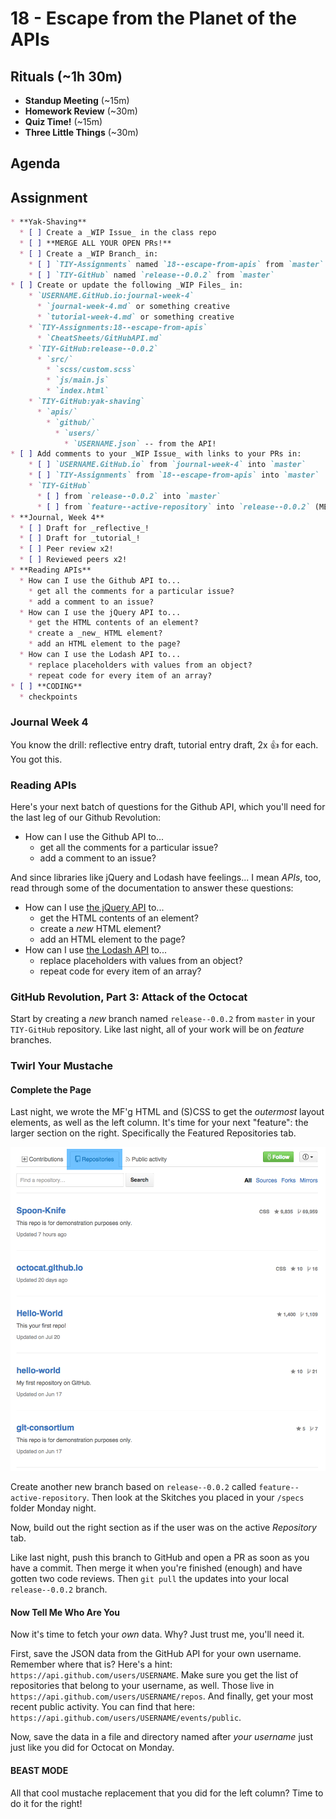 # 18 - Escape from the Planet of the APIs

## Rituals (~1h 30m)

* **Standup Meeting** (~15m)
* **Homework Review** (~30m)
* **Quiz Time!** (~15m)
* **Three Little Things** (~30m)

## Agenda

## Assignment

```markdown
* **Yak-Shaving**
  * [ ] Create a _WIP Issue_ in the class repo
  * [ ] **MERGE ALL YOUR OPEN PRs!**
  * [ ] Create a _WIP Branch_ in:
    * [ ] `TIY-Assignments` named `18--escape-from-apis` from `master`
    * [ ] `TIY-GitHub` named `release--0.0.2` from `master`
* [ ] Create or update the following _WIP Files_ in:
    * `USERNAME.GitHub.io:journal-week-4`
      * `journal-week-4.md` or something creative
      * `tutorial-week-4.md` or something creative
    * `TIY-Assignments:18--escape-from-apis`
      * `CheatSheets/GitHubAPI.md`
    * `TIY-GitHub:release--0.0.2`
      * `src/`
        * `scss/custom.scss`
        * `js/main.js`
        * `index.html`
    * `TIY-GitHub:yak-shaving`
      * `apis/`
        * `github/`
          * `users/`
            * `USERNAME.json` -- from the API!
* [ ] Add comments to your _WIP Issue_ with links to your PRs in:
    * [ ] `USERNAME.GitHub.io` from `journal-week-4` into `master`
    * [ ] `TIY-Assignments` from `18--escape-from-apis` into `master`
    * `TIY-GitHub`
      * [ ] from `release--0.0.2` into `master`
      * [ ] from `feature--active-repository` into `release--0.0.2` (MERGED)
* **Journal, Week 4**
  * [ ] Draft for _reflective_!
  * [ ] Draft for _tutorial_!
  * [ ] Peer review x2!
  * [ ] Reviewed peers x2!
* **Reading APIs**
  * How can I use the Github API to...
    * get all the comments for a particular issue?
    * add a comment to an issue?
  * How can I use the jQuery API to...
    * get the HTML contents of an element?
    * create a _new_ HTML element?
    * add an HTML element to the page?
  * How can I use the Lodash API to...
    * replace placeholders with values from an object?
    * repeat code for every item of an array?
* [ ] **CODING**
  * checkpoints
```

### Journal Week 4

You know the drill: reflective entry draft, tutorial entry draft, 2x :+1: for each. You got this.

### Reading APIs

Here's your next batch of questions for the Github API, which you'll need for the last leg of our Github Revolution:

* How can I use the Github API to...
  * get all the comments for a particular issue?
  * add a comment to an issue?

And since libraries like jQuery and Lodash have feelings... I mean _APIs_, too, read through some of the documentation to answer these questions:

* How can I use [the jQuery API](http://api.jquery.com) to...
    * get the HTML contents of an element?
    * create a _new_ HTML element?
    * add an HTML element to the page?
* How can I use [the Lodash API](http://lodash.com/docs/) to...
  * replace placeholders with values from an object?
  * repeat code for every item of an array?

### GitHub Revolution, Part 3: Attack of the Octocat

Start by creating a _new_ branch named `release--0.0.2` from `master` in your `TIY-GitHub` repository. Like last night, all of your work will be on _feature_ branches.

### Twirl Your Mustache



#### Complete the Page

Last night, we wrote the MF'g HTML and (S)CSS to get the _outermost_ layout elements, as well as the left column. It's time for your next "feature": the larger section on the right. Specifically the Featured Repositories tab.

![right side](https://github.com/TIY-Durham/2015-FALL-FEE/blob/master/17--Beneath-the-Planet-of-the-APIs/octocat--repositories--full.png)

Create another new branch based on `release--0.0.2` called `feature--active-repository`. Then look at the Skitches you placed in your `/specs` folder Monday night.

Now, build out the right section as if the user was on the active _Repository_ tab.

Like last night, push this branch to GitHub and open a PR as soon as you have a commit. Then merge it when you're finished (enough) and have gotten two code reviews. Then `git pull` the updates into your local `release--0.0.2` branch.

#### Now Tell Me Who Are You

Now it's time to fetch your _own_ data. Why? Just trust me, you'll need it.

First, save the JSON data from the GitHub API for your own username. Remember where that is? Here's a hint: `https://api.github.com/users/USERNAME`. Make sure you get the list of repositories that belong to your username, as well. Those live in `https://api.github.com/users/USERNAME/repos`. And finally, get your most recent public activity. You can find that here: `https://api.github.com/users/USERNAME/events/public`.

Now, save the data in a file and directory named after _your username_ just just like you did for Octocat on Monday.

#### BEAST MODE
All that cool mustache replacement that you did for the left column? Time to do it for the right!



